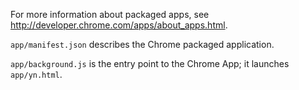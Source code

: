For more information about packaged apps, see http://developer.chrome.com/apps/about_apps.html.

`app/manifest.json` describes the Chrome packaged application.

`app/background.js` is the entry point to the Chrome App; it launches `app/yn.html`.

